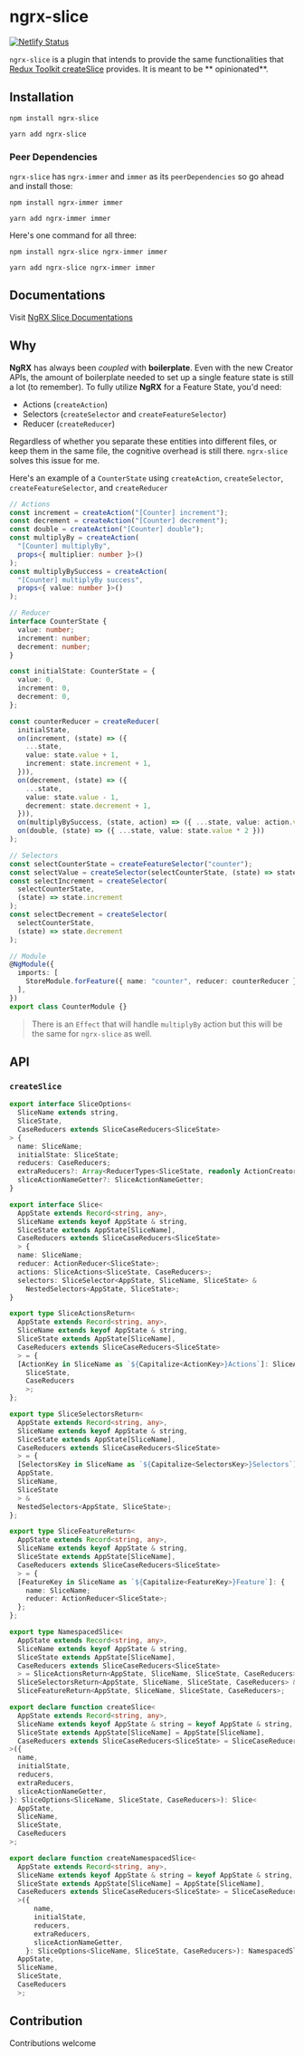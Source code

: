 # ngrx-slice

[![Netlify Status](https://api.netlify.com/api/v1/badges/9f8041e8-2f30-4786-ade1-3e870518c1a1/deploy-status)](https://app.netlify.com/sites/ngrx-slice/deploys)

`ngrx-slice` is a plugin that intends to provide the same functionalities
that [Redux Toolkit createSlice](https://redux-toolkit.js.org/api/createSlice) provides. It is meant to be **
opinionated**.

## Installation

```shell
npm install ngrx-slice
```

```shell
yarn add ngrx-slice
```

### Peer Dependencies

`ngrx-slice` has `ngrx-immer` and `immer` as its `peerDependencies` so go ahead and install those:

```shell
npm install ngrx-immer immer
```

```shell
yarn add ngrx-immer immer
```

Here's one command for all three:

```shell
npm install ngrx-slice ngrx-immer immer
```

```shell
yarn add ngrx-slice ngrx-immer immer
```

## Documentations

Visit [NgRX Slice Documentations](https://ngrx-slice.netlify.app/)

## Why

**NgRX** has always been _coupled_ with **boilerplate**. Even with the new Creator APIs, the amount of boilerplate
needed to set up a single feature state is still a lot (to remember). To fully utilize **NgRX** for a Feature State,
you'd need:

- Actions (`createAction`)
- Selectors (`createSelector` and `createFeatureSelector`)
- Reducer (`createReducer`)

Regardless of whether you separate these entities into different files, or keep them in the same file, the cognitive
overhead is still there. `ngrx-slice` solves this issue for me.

Here's an example of a `CounterState` using `createAction`, `createSelector`, `createFeatureSelector`,
and `createReducer`

```ts
// Actions
const increment = createAction("[Counter] increment");
const decrement = createAction("[Counter] decrement");
const double = createAction("[Counter] double");
const multiplyBy = createAction(
  "[Counter] multiplyBy",
  props<{ multiplier: number }>()
);
const multiplyBySuccess = createAction(
  "[Counter] multiplyBy success",
  props<{ value: number }>()
);

// Reducer
interface CounterState {
  value: number;
  increment: number;
  decrement: number;
}

const initialState: CounterState = {
  value: 0,
  increment: 0,
  decrement: 0,
};

const counterReducer = createReducer(
  initialState,
  on(increment, (state) => ({
    ...state,
    value: state.value + 1,
    increment: state.increment + 1,
  })),
  on(decrement, (state) => ({
    ...state,
    value: state.value - 1,
    decrement: state.decrement + 1,
  })),
  on(multiplyBySuccess, (state, action) => ({ ...state, value: action.value })),
  on(double, (state) => ({ ...state, value: state.value * 2 }))
);

// Selectors
const selectCounterState = createFeatureSelector("counter");
const selectValue = createSelector(selectCounterState, (state) => state.value);
const selectIncrement = createSelector(
  selectCounterState,
  (state) => state.increment
);
const selectDecrement = createSelector(
  selectCounterState,
  (state) => state.decrement
);

// Module
@NgModule({
  imports: [
    StoreModule.forFeature({ name: "counter", reducer: counterReducer }),
  ],
})
export class CounterModule {}
```

> There is an `Effect` that will handle `multiplyBy` action but this will be the same for `ngrx-slice` as well.

## API

### `createSlice`

```ts
export interface SliceOptions<
  SliceName extends string,
  SliceState,
  CaseReducers extends SliceCaseReducers<SliceState>
> {
  name: SliceName;
  initialState: SliceState;
  reducers: CaseReducers;
  extraReducers?: Array<ReducerTypes<SliceState, readonly ActionCreator[]>>;
  sliceActionNameGetter?: SliceActionNameGetter;
}

export interface Slice<
  AppState extends Record<string, any>,
  SliceName extends keyof AppState & string,
  SliceState extends AppState[SliceName],
  CaseReducers extends SliceCaseReducers<SliceState>
  > {
  name: SliceName;
  reducer: ActionReducer<SliceState>;
  actions: SliceActions<SliceState, CaseReducers>;
  selectors: SliceSelector<AppState, SliceName, SliceState> &
    NestedSelectors<AppState, SliceState>;
}

export type SliceActionsReturn<
  AppState extends Record<string, any>,
  SliceName extends keyof AppState & string,
  SliceState extends AppState[SliceName],
  CaseReducers extends SliceCaseReducers<SliceState>
  > = {
  [ActionKey in SliceName as `${Capitalize<ActionKey>}Actions`]: SliceActions<
    SliceState,
    CaseReducers
    >;
};

export type SliceSelectorsReturn<
  AppState extends Record<string, any>,
  SliceName extends keyof AppState & string,
  SliceState extends AppState[SliceName],
  CaseReducers extends SliceCaseReducers<SliceState>
  > = {
  [SelectorsKey in SliceName as `${Capitalize<SelectorsKey>}Selectors`]: SliceSelector<
  AppState,
  SliceName,
  SliceState
  > &
  NestedSelectors<AppState, SliceState>;
};

export type SliceFeatureReturn<
  AppState extends Record<string, any>,
  SliceName extends keyof AppState & string,
  SliceState extends AppState[SliceName],
  CaseReducers extends SliceCaseReducers<SliceState>
  > = {
  [FeatureKey in SliceName as `${Capitalize<FeatureKey>}Feature`]: {
    name: SliceName;
    reducer: ActionReducer<SliceState>;
  };
};

export type NamespacedSlice<
  AppState extends Record<string, any>,
  SliceName extends keyof AppState & string,
  SliceState extends AppState[SliceName],
  CaseReducers extends SliceCaseReducers<SliceState>
  > = SliceActionsReturn<AppState, SliceName, SliceState, CaseReducers> &
  SliceSelectorsReturn<AppState, SliceName, SliceState, CaseReducers> &
  SliceFeatureReturn<AppState, SliceName, SliceState, CaseReducers>;

export declare function createSlice<
  AppState extends Record<string, any>,
  SliceName extends keyof AppState & string = keyof AppState & string,
  SliceState extends AppState[SliceName] = AppState[SliceName],
  CaseReducers extends SliceCaseReducers<SliceState> = SliceCaseReducers<SliceState>
>({
  name,
  initialState,
  reducers,
  extraReducers,
  sliceActionNameGetter,
}: SliceOptions<SliceName, SliceState, CaseReducers>): Slice<
  AppState,
  SliceName,
  SliceState,
  CaseReducers
>;

export declare function createNamespacedSlice<
  AppState extends Record<string, any>,
  SliceName extends keyof AppState & string = keyof AppState & string,
  SliceState extends AppState[SliceName] = AppState[SliceName],
  CaseReducers extends SliceCaseReducers<SliceState> = SliceCaseReducers<SliceState>
  >({
      name,
      initialState,
      reducers,
      extraReducers,
      sliceActionNameGetter,
    }: SliceOptions<SliceName, SliceState, CaseReducers>): NamespacedSlice<
  AppState,
  SliceName,
  SliceState,
  CaseReducers
  >;
```

## Contribution

Contributions welcome
